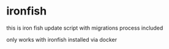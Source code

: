 # ironfish

this is iron fish update script with migrations process included

only works with ironfish installed via docker
